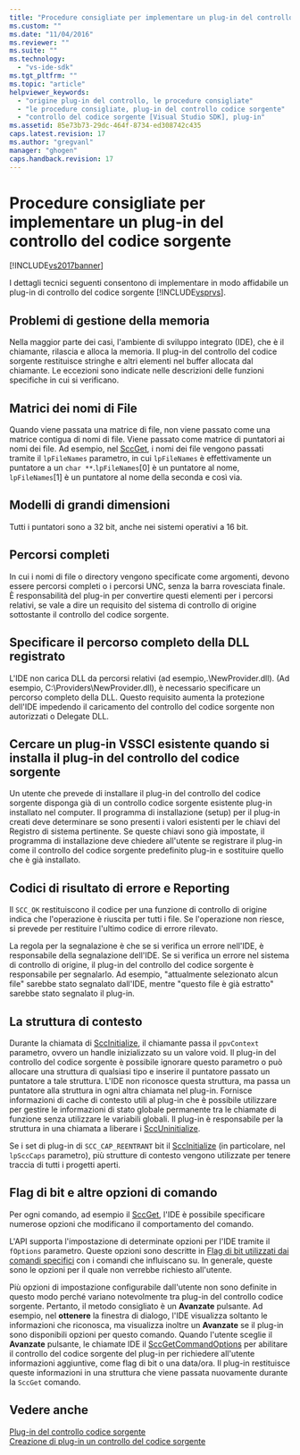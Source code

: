 ```yaml
---
title: "Procedure consigliate per implementare un plug-in del controllo del codice sorgente | Microsoft Docs"
ms.custom: ""
ms.date: "11/04/2016"
ms.reviewer: ""
ms.suite: ""
ms.technology: 
  - "vs-ide-sdk"
ms.tgt_pltfrm: ""
ms.topic: "article"
helpviewer_keywords: 
  - "origine plug-in del controllo, le procedure consigliate"
  - "le procedure consigliate, plug-in del controllo codice sorgente"
  - "controllo del codice sorgente [Visual Studio SDK], plug-in"
ms.assetid: 85e73b73-29dc-464f-8734-ed308742c435
caps.latest.revision: 17
ms.author: "gregvanl"
manager: "ghogen"
caps.handback.revision: 17
---
```

# Procedure consigliate per implementare un plug-in del controllo del codice sorgente
[!INCLUDE[vs2017banner](../code-quality/includes/vs2017banner.md)]

I dettagli tecnici seguenti consentono di implementare in modo affidabile un plug\-in di controllo del codice sorgente [!INCLUDE[vsprvs](../code-quality/includes/vsprvs_md.md)].  
  
## Problemi di gestione della memoria  
 Nella maggior parte dei casi, l'ambiente di sviluppo integrato \(IDE\), che è il chiamante, rilascia e alloca la memoria. Il plug\-in del controllo del codice sorgente restituisce stringhe e altri elementi nel buffer allocata dal chiamante. Le eccezioni sono indicate nelle descrizioni delle funzioni specifiche in cui si verificano.  
  
## Matrici dei nomi di File  
 Quando viene passata una matrice di file, non viene passato come una matrice contigua di nomi di file. Viene passato come matrice di puntatori ai nomi dei file. Ad esempio, nel [SccGet](../extensibility/sccget-function.md), i nomi dei file vengono passati tramite il `lpFileNames` parametro, in cui `lpFileNames` è effettivamente un puntatore a un `char **`.`lpFileNames`\[0\] è un puntatore al nome, `lpFileNames`\[1\] è un puntatore al nome della seconda e così via.  
  
## Modelli di grandi dimensioni  
 Tutti i puntatori sono a 32 bit, anche nei sistemi operativi a 16 bit.  
  
## Percorsi completi  
 In cui i nomi di file o directory vengono specificate come argomenti, devono essere percorsi completi o i percorsi UNC, senza la barra rovesciata finale. È responsabilità del plug\-in per convertire questi elementi per i percorsi relativi, se vale a dire un requisito del sistema di controllo di origine sottostante il controllo del codice sorgente.  
  
## Specificare il percorso completo della DLL registrato  
 L'IDE non carica DLL da percorsi relativi \(ad esempio,.\\NewProvider.dll\). \(Ad esempio, C:\\Providers\\NewProvider.dll\), è necessario specificare un percorso completo della DLL. Questo requisito aumenta la protezione dell'IDE impedendo il caricamento del controllo del codice sorgente non autorizzati o Delegate DLL.  
  
## Cercare un plug\-in VSSCI esistente quando si installa il plug\-in del controllo del codice sorgente  
 Un utente che prevede di installare il plug\-in del controllo del codice sorgente disponga già di un controllo codice sorgente esistente plug\-in installato nel computer. Il programma di installazione \(setup\) per il plug\-in creati deve determinare se sono presenti i valori esistenti per le chiavi del Registro di sistema pertinente. Se queste chiavi sono già impostate, il programma di installazione deve chiedere all'utente se registrare il plug\-in come il controllo del codice sorgente predefinito plug\-in e sostituire quello che è già installato.  
  
## Codici di risultato di errore e Reporting  
 Il `SCC_OK` restituiscono il codice per una funzione di controllo di origine indica che l'operazione è riuscita per tutti i file. Se l'operazione non riesce, si prevede per restituire l'ultimo codice di errore rilevato.  
  
 La regola per la segnalazione è che se si verifica un errore nell'IDE, è responsabile della segnalazione dell'IDE. Se si verifica un errore nel sistema di controllo di origine, il plug\-in del controllo del codice sorgente è responsabile per segnalarlo. Ad esempio, "attualmente selezionato alcun file" sarebbe stato segnalato dall'IDE, mentre "questo file è già estratto" sarebbe stato segnalato il plug\-in.  
  
## La struttura di contesto  
 Durante la chiamata di [SccInitialize](../extensibility/sccinitialize-function.md), il chiamante passa il `ppvContext` parametro, ovvero un handle inizializzato su un valore void. Il plug\-in del controllo del codice sorgente è possibile ignorare questo parametro o può allocare una struttura di qualsiasi tipo e inserire il puntatore passato un puntatore a tale struttura. L'IDE non riconosce questa struttura, ma passa un puntatore alla struttura in ogni altra chiamata nel plug\-in. Fornisce informazioni di cache di contesto utili al plug\-in che è possibile utilizzare per gestire le informazioni di stato globale permanente tra le chiamate di funzione senza utilizzare le variabili globali. Il plug\-in è responsabile per la struttura in una chiamata a liberare i [SccUninitialize](../extensibility/sccuninitialize-function.md).  
  
 Se i set di plug\-in di `SCC_CAP_REENTRANT` bit il [SccInitialize](../extensibility/sccinitialize-function.md) \(in particolare, nel `lpSccCaps` parametro\), più strutture di contesto vengono utilizzate per tenere traccia di tutti i progetti aperti.  
  
## Flag di bit e altre opzioni di comando  
 Per ogni comando, ad esempio il [SccGet](../extensibility/sccget-function.md), l'IDE è possibile specificare numerose opzioni che modificano il comportamento del comando.  
  
 L'API supporta l'impostazione di determinate opzioni per l'IDE tramite il `fOptions` parametro. Queste opzioni sono descritte in [Flag di bit utilizzati dai comandi specifici](../extensibility/bitflags-used-by-specific-commands.md) con i comandi che influiscano su. In generale, queste sono le opzioni per il quale non verrebbe richiesto all'utente.  
  
 Più opzioni di impostazione configurabile dall'utente non sono definite in questo modo perché variano notevolmente tra plug\-in del controllo codice sorgente. Pertanto, il metodo consigliato è un **Avanzate** pulsante. Ad esempio, nel **ottenere** la finestra di dialogo, l'IDE visualizza soltanto le informazioni che riconosca, ma visualizza inoltre un **Avanzate** se il plug\-in sono disponibili opzioni per questo comando. Quando l'utente sceglie il **Avanzate** pulsante, le chiamate IDE il [SccGetCommandOptions](../extensibility/sccgetcommandoptions-function.md) per abilitare il controllo del codice sorgente del plug\-in per richiedere all'utente informazioni aggiuntive, come flag di bit o una data\/ora. Il plug\-in restituisce queste informazioni in una struttura che viene passata nuovamente durante la `SccGet` comando.  
  
## Vedere anche  
 [Plug\-in del controllo codice sorgente](../extensibility/source-control-plug-ins.md)   
 [Creazione di plug\-in un controllo del codice sorgente](../extensibility/internals/creating-a-source-control-plug-in.md)